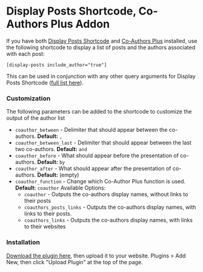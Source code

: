 # Display Posts Shortcode, Co-Authors Plus Addon

If you have both [Display Posts Shortcode](https://wordpress.org/plugins/display-posts-shortcode/) and [Co-Authors Plus](https://wordpress.org/plugins/co-authors-plus/) installed, use the following shortcode to display a list of posts and the authors associated with each post:

`[display-posts include_author="true"]`

This can be used in conjunction with any other query arguments for Display Posts Shortcode ([full list here](https://github.com/billerickson/display-posts-shortcode/wiki#arguments)).

### Customization

The following parameters can be added to the shortcode to customize the output of the author list

* `coauthor_between` - Delimiter that should appear between the co-authors. **Default:** ` , `  
* `coauthor_between_last` - Delimiter that should appear between the last two co-authors. **Default:** ` and `  
* `coauthor_before` - What should appear before the presentation of co-authors. **Default:** `by `  
* `coauthor_after` - What should appear after the presentation of co-authors. **Default:** (empty)
* `coauthor_function` - Change which Co-Author Plus function is used. **Default:** `coauthor` Available Options:  
  * `coauthor` - Outputs the co-authors display names, without links to their posts  
  * `coauthors_posts_links` - Outputs the co-authors display names, with links to their posts.  
  * `coauthors_links` - Outputs the co-authors display names, with links to their websites  

### Installation

[Download the plugin here](https://github.com/billerickson/dps-coauthor-addon/archive/master.zip), then upload it to your website. Plugins > Add New, then click "Upload Plugin" at the top of the page.